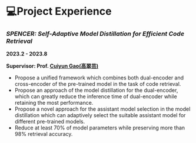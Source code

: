 # 💻Project Experience
### *SPENCER: Self-Adaptive Model Distillation for Efficient Code Retrieval*
**2023.2 - 2023.8**

**Supervisor: Prof. [Cuiyun Gao(高翠芸)](https://cuiyungao.github.io/)**

- Propose a unified framework which combines both dual-encoder and cross-encoder of the pre-trained model in the task of code retrieval.
- Propose an approach of the model distillation for the dual-encoder, which can greatly reduce the
inference time of dual-encoder while retaining the most performance.
- Propose a novel approach for the assistant model selection in the model distillation which can
adaptively select the suitable assistant model for different pre-trained models.
- Reduce at least 70% of model parameters while preserving more than 98% retrieval accuracy.
